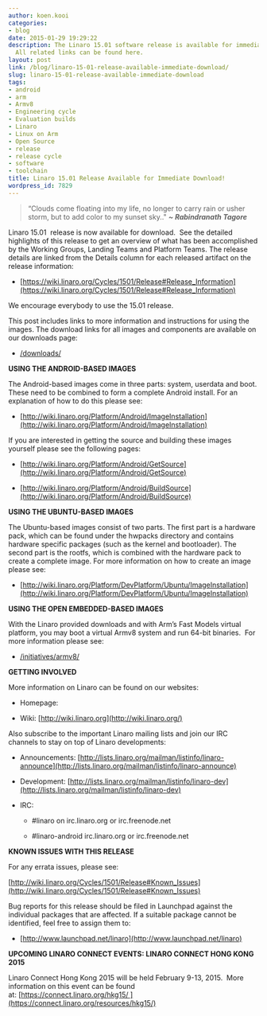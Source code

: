 ```yaml
---
author: koen.kooi
categories:
- blog
date: 2015-01-29 19:29:22
description: The Linaro 15.01 software release is available for immediate download.
  All related links can be found here.
layout: post
link: /blog/linaro-15-01-release-available-immediate-download/
slug: linaro-15-01-release-available-immediate-download
tags:
- android
- arm
- Armv8
- Engineering cycle
- Evaluation builds
- Linaro
- Linux on Arm
- Open Source
- release
- release cycle
- software
- toolchain
title: Linaro 15.01 Release Available for Immediate Download!
wordpress_id: 7829
---
```


> “Clouds come floating into my life, no longer to carry rain or usher storm, but to add color to my sunset sky.." _**~ Rabindranath Tagore**_


Linaro 15.01  release is now available for download.  See the detailed highlights of this release to get an overview of what has been accomplished by the Working Groups, Landing Teams and Platform Teams. The release details are linked from the Details column for each released artifact on the release information:

  * [https://wiki.linaro.org/Cycles/1501/Release#Release_Information](https://wiki.linaro.org/Cycles/1501/Release#Release_Information)

We encourage everybody to use the 15.01 release.

This post includes links to more information and instructions for using the images. The download links for all images and components are available on our downloads page:

  * [/downloads/](/latest/downloads/)

**USING THE ANDROID-BASED IMAGES**

The Android-based images come in three parts: system, userdata and boot. These need to be combined to form a complete Android install. For an explanation of how to do this please see:

  * [http://wiki.linaro.org/Platform/Android/ImageInstallation](http://wiki.linaro.org/Platform/Android/ImageInstallation)


If you are interested in getting the source and building these images yourself please see the following pages:

  * [http://wiki.linaro.org/Platform/Android/GetSource](http://wiki.linaro.org/Platform/Android/GetSource)

  * [http://wiki.linaro.org/Platform/Android/BuildSource](http://wiki.linaro.org/Platform/Android/BuildSource)


**USING THE UBUNTU-BASED IMAGES**

The Ubuntu-based images consist of two parts. The first part is a hardware pack, which can be found under the hwpacks directory and contains hardware specific packages (such as the kernel and bootloader). The second part is the rootfs, which is combined with the hardware pack to create a complete image. For more information on how to create an image please see:

  * [http://wiki.linaro.org/Platform/DevPlatform/Ubuntu/ImageInstallation](http://wiki.linaro.org/Platform/DevPlatform/Ubuntu/ImageInstallation)


**USING THE OPEN EMBEDDED-BASED IMAGES**

With the Linaro provided downloads and with Arm’s Fast Models virtual platform, you may boot a virtual Armv8 system and run 64-bit binaries.  For more information please see:

  * [/initiatives/armv8/](/initiatives/armv8/)


**GETTING INVOLVED**

More information on Linaro can be found on our websites:

  * Homepage: [](/)

  * Wiki: [http://wiki.linaro.org](http://wiki.linaro.org/)

Also subscribe to the important Linaro mailing lists and join our IRC channels to stay on top of Linaro developments:

  * Announcements: [http://lists.linaro.org/mailman/listinfo/linaro-announce](http://lists.linaro.org/mailman/listinfo/linaro-announce)

  * Development: [http://lists.linaro.org/mailman/listinfo/linaro-dev](http://lists.linaro.org/mailman/listinfo/linaro-dev)

  * IRC:

    * #linaro on irc.linaro.org or irc.freenode.net

    * #linaro-android irc.linaro.org or irc.freenode.net
	
**KNOWN ISSUES WITH THIS RELEASE**

For any errata issues, please see:

[http://wiki.linaro.org/Cycles/1501/Release#Known_Issues](http://wiki.linaro.org/Cycles/1501/Release#Known_Issues)

Bug reports for this release should be filed in Launchpad against the individual packages that are affected. If a suitable package cannot be identified, feel free to assign them to:


  * [http://www.launchpad.net/linaro](http://www.launchpad.net/linaro)


**UPCOMING LINARO CONNECT EVENTS: LINARO CONNECT HONG KONG 2015**

Linaro Connect Hong Kong 2015 will be held February 9-13, 2015.  More information on this event can be found at: [https://connect.linaro.org/hkg15/ ](https://connect.linaro.org/resources/hkg15/)
